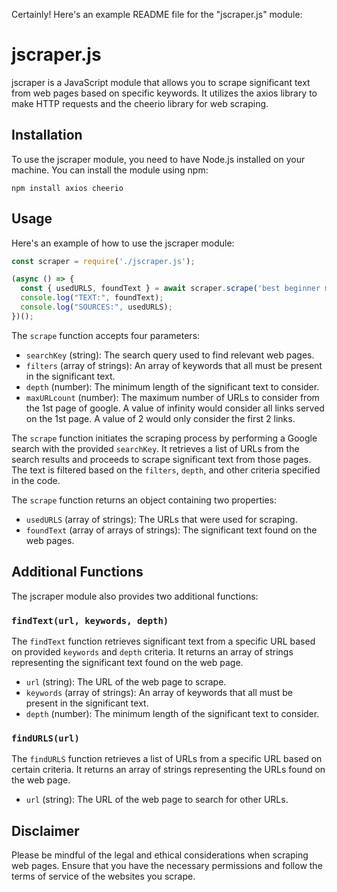 Certainly! Here's an example README file for the "jscraper.js" module:

# jscraper.js

jscraper is a JavaScript module that allows you to scrape significant text from web pages based on specific keywords. It utilizes the axios library to make HTTP requests and the cheerio library for web scraping.

## Installation

To use the jscraper module, you need to have Node.js installed on your machine. You can install the module using npm:

```shell
npm install axios cheerio
```

## Usage

Here's an example of how to use the jscraper module:

```javascript
const scraper = require('./jscraper.js');

(async () => {
  const { usedURLS, foundText } = await scraper.scrape('best beginner motorcycles', ['cb500'], 100, 10);
  console.log("TEXT:", foundText);
  console.log("SOURCES:", usedURLS);
})();
```

The `scrape` function accepts four parameters:

- `searchKey` (string): The search query used to find relevant web pages.
- `filters` (array of strings): An array of keywords that all must be present in the significant text.
- `depth` (number): The minimum length of the significant text to consider.
- `maxURLcount` (number): The maximum number of URLs to consider from the 1st page of google. A value of infinity would consider all links served on the 1st page. A value of 2 would only consider the first 2 links.

The `scrape` function initiates the scraping process by performing a Google search with the provided `searchKey`. It retrieves a list of URLs from the search results and proceeds to scrape significant text from those pages. The text is filtered based on the `filters`, `depth`, and other criteria specified in the code.

The `scrape` function returns an object containing two properties:

- `usedURLS` (array of strings): The URLs that were used for scraping.
- `foundText` (array of arrays of strings): The significant text found on the web pages.

## Additional Functions

The jscraper module also provides two additional functions:

### `findText(url, keywords, depth)`

The `findText` function retrieves significant text from a specific URL based on provided `keywords` and `depth` criteria. It returns an array of strings representing the significant text found on the web page.

- `url` (string): The URL of the web page to scrape.
- `keywords` (array of strings): An array of keywords that all must be present in the significant text.
- `depth` (number): The minimum length of the significant text to consider.

### `findURLS(url)`

The `findURLS` function retrieves a list of URLs from a specific URL based on certain criteria. It returns an array of strings representing the URLs found on the web page.

- `url` (string): The URL of the web page to search for other URLs.

## Disclaimer

Please be mindful of the legal and ethical considerations when scraping web pages. Ensure that you have the necessary permissions and follow the terms of service of the websites you scrape.